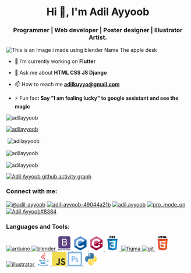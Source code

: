 <h1 align="center">Hi 👋, I'm Adil Ayyoob</h1>
<h3 align="center">Programmer | Web developer | Poster designer | Illustrator Artist.</h3>

![This is an Image i made using blender Name The apple desk](https://user-images.githubusercontent.com/67414716/132953904-1ffd6203-337a-467b-a06d-09ad2289708b.jpg)

- 🔭 I’m currently working on **Flutter**

- 💬 Ask me about **HTML CSS JS Django**

- 📫 How to reach me **adilkuyyo@gmail.com**

- ⚡ Fun fact **Say "I am fealing lucky" to google assistant and see the magic**

<p align="left"> <img src="https://komarev.com/ghpvc/?username=adilayyoob&label=Profile%20views&color=0e75b6&style=flat" alt="adilayyoob" /> </p>

<p align="left"> <a href="https://github.com/ryo-ma/github-profile-trophy"><img src="https://github-profile-trophy.vercel.app/?username=adilayyoob&theme=dracula" alt="adilayyoob" /></a> </p>

<p>&nbsp;<img align="center" src="https://github-readme-stats.vercel.app/api?username=adilayyoob&show_icons=true&locale=en&theme=dracula" alt="adilayyoob" /></p>

<p><img align="center" src="https://github-readme-stats.vercel.app/api/top-langs?username=adilayyoob&show_icons=true&locale=en&layout=compact&theme=dracula" alt="adilayyoob" /></p>

<p><img align="center" src="https://github-readme-streak-stats.herokuapp.com/?user=adilayyoob&theme=dracula" alt="adilayyoob" /></p>

[![Adil Ayyoob github activity graph](https://activity-graph.herokuapp.com/graph?username=Adilayyoob&theme=dracula)](https://github.com/ashutosh00710/github-readme-activity-graph)

<h3 align="left">Connect with me:</h3>
<p align="left">
<a href="https://codepen.io/@adil-ayyoob" target="blank"><img align="center" src="https://raw.githubusercontent.com/rahuldkjain/github-profile-readme-generator/master/src/images/icons/Social/codepen.svg" alt="@adil-ayyoob" height="30" width="40" /></a>
<a href="https://linkedin.com/in/adil-ayyoob-49044a21b" target="blank"><img align="center" src="https://raw.githubusercontent.com/rahuldkjain/github-profile-readme-generator/master/src/images/icons/Social/linked-in-alt.svg" alt="adil-ayyoob-49044a21b" height="30" width="40" /></a>
<a href="https://fb.com/adil.ayyoob" target="blank"><img align="center" src="https://raw.githubusercontent.com/rahuldkjain/github-profile-readme-generator/master/src/images/icons/Social/facebook.svg" alt="adil.ayyoob" height="30" width="40" /></a>
<a href="https://instagram.com/pro_mode_on" target="blank"><img align="center" src="https://raw.githubusercontent.com/rahuldkjain/github-profile-readme-generator/master/src/images/icons/Social/instagram.svg" alt="pro_mode_on" height="30" width="40" /></a>
<a href="https://discord.gg/Adil Ayyoob#8384" target="blank"><img align="center" src="https://raw.githubusercontent.com/rahuldkjain/github-profile-readme-generator/master/src/images/icons/Social/discord.svg" alt="Adil Ayyoob#8384" height="30" width="40" /></a>
</p>

<h3 align="left">Languages and Tools:</h3>
<p align="left"> <a href="https://www.arduino.cc/" target="_blank"> <img src="https://cdn.worldvectorlogo.com/logos/arduino-1.svg" alt="arduino" width="40" height="40"/> </a> <a href="https://www.blender.org/" target="_blank"> <img src="https://download.blender.org/branding/community/blender_community_badge_white.svg" alt="blender" width="40" height="40"/> </a> <a href="https://getbootstrap.com" target="_blank"> <img src="https://raw.githubusercontent.com/devicons/devicon/master/icons/bootstrap/bootstrap-plain-wordmark.svg" alt="bootstrap" width="40" height="40"/> </a> <a href="https://www.cprogramming.com/" target="_blank"> <img src="https://raw.githubusercontent.com/devicons/devicon/master/icons/c/c-original.svg" alt="c" width="40" height="40"/> </a> <a href="https://www.w3schools.com/cpp/" target="_blank"> <img src="https://raw.githubusercontent.com/devicons/devicon/master/icons/cplusplus/cplusplus-original.svg" alt="cplusplus" width="40" height="40"/> </a> <a href="https://www.w3schools.com/css/" target="_blank"> <img src="https://raw.githubusercontent.com/devicons/devicon/master/icons/css3/css3-original-wordmark.svg" alt="css3" width="40" height="40"/> </a> <a href="https://www.figma.com/" target="_blank"> <img src="https://www.vectorlogo.zone/logos/figma/figma-icon.svg" alt="figma" width="40" height="40"/> </a> <a href="https://git-scm.com/" target="_blank"> <img src="https://www.vectorlogo.zone/logos/git-scm/git-scm-icon.svg" alt="git" width="40" height="40"/> </a> <a href="https://www.w3.org/html/" target="_blank"> <img src="https://raw.githubusercontent.com/devicons/devicon/master/icons/html5/html5-original-wordmark.svg" alt="html5" width="40" height="40"/> </a> <a href="https://www.adobe.com/in/products/illustrator.html" target="_blank"> <img src="https://www.vectorlogo.zone/logos/adobe_illustrator/adobe_illustrator-icon.svg" alt="illustrator" width="40" height="40"/> </a> <a href="https://www.java.com" target="_blank"> <img src="https://raw.githubusercontent.com/devicons/devicon/master/icons/java/java-original.svg" alt="java" width="40" height="40"/> </a> <a href="https://developer.mozilla.org/en-US/docs/Web/JavaScript" target="_blank"> <img src="https://raw.githubusercontent.com/devicons/devicon/master/icons/javascript/javascript-original.svg" alt="javascript" width="40" height="40"/> </a> <a href="https://www.photoshop.com/en" target="_blank"> <img src="https://raw.githubusercontent.com/devicons/devicon/master/icons/photoshop/photoshop-line.svg" alt="photoshop" width="40" height="40"/> </a> <a href="https://www.python.org" target="_blank"> <img src="https://raw.githubusercontent.com/devicons/devicon/master/icons/python/python-original.svg" alt="python" width="40" height="40"/> </a> </p>


